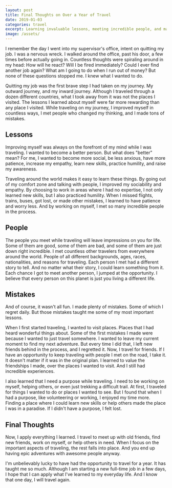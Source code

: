 ```yaml
---
layout: post
title: Final Thoughts on Over a Year of Travel
date: 2019-01-03
categories: travel
excerpt: Learning invaluable lessons, meeting incredible people, and making many mistakes.
image: /assets/
---
```


I remember the day I went into my supervisor's office, intent on quitting my job. I was a nervous wreck. I walked around the office, past his door, a few times before actually going in. Countless thoughts were spiraling around in my head: How will he react? Will I be fired immediately? Could I ever find another job again? What am I going to do when I run out of money? But none of these questions stopped me. I knew what I wanted to do.

Quitting my job was the first brave step I had taken on my journey. My outward journey, and my inward journey. Although I traveled through a dozen different countries, what I took away from it was not the places I visited. The lessons I learned about myself were far more rewarding than any place I visited. While traveling on my journey, I improved myself in countless ways, I met people who changed my thinking, and I made tons of mistakes.

## Lessons

Improving myself was always on the forefront of my mind while I was traveling. I wanted to become a better person. But what does "better" mean? For me, I wanted to become more social, be less anxious, have more patience, increase my empathy, learn new skills, practice humility, and raise my awareness.

Traveling around the world makes it easy to learn these things. By going out of my comfort zone and talking with people, I improved my sociability and empathy. By choosing to work in areas where I had no expertise, I not only learned new skills, but I also practiced humility. When I missed flights, trains, buses, got lost, or made other mistakes, I learned to have patience and worry less. And by working on myself, I met so many incredible people in the process.

## People

The people you meet while traveling will leave impressions on you for life. Some of them are good, some of them are bad, and some of them are just down right incredible. I met countless other travelers from everywhere around the world. People of all different backgrounds, ages, races, nationalities, and reasons for traveling. Each person I met had a different story to tell. And no matter what their story, I could learn something from it. Each chance I got to meet another person, I jumped at the opportunity. I believe that every person on this planet is just you living a different life.

## Mistakes

And of course, it wasn't all fun. I made plenty of mistakes. Some of which I regret daily. But those mistakes taught me some of my most important lessons.

When I first started traveling, I wanted to visit places. Places that I had heard wonderful things about. Some of the first mistakes I made were because I wanted to just travel somewhere. I wanted to leave my current moment to find my next adventure. But every time I did that, I left new friends behind in the process, and I regretted it. Now, I travel for friends. If I have an opportunity to keep traveling with people I met on the road, I take it. It doesn't matter if it was in the original plan. I learned to value the friendships I made, over the places I wanted to visit. And I still had incredible experiences.

I also learned that I need a purpose while traveling. I need to be working on myself, helping others, or even just trekking a difficult trail. At first, I traveled for things I wanted to do or places I wanted to see. But I found that when I had a purpose, like volunteering or working, I enjoyed my time more. Finding a place where I could learn new skills or help others made the place I was in a paradise. If I didn't have a purpose, I felt lost.

## Final Thoughts

Now, I apply everything I learned. I travel to meet up with old friends, find new friends, work on myself, or help others in need. When I focus on the important aspects of traveling, the rest falls into place. And you end up having epic adventures with awesome people anyway.

I'm unbelievably lucky to have had the opportunity to travel for a year. It has taught me so much. Although I am starting a new full-time job in a few days, I hope that I can apply what I've learned to my everyday life. And I know that one day, I will travel again.